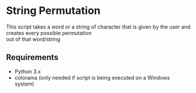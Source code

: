 # String Permutation
                                                                                         
This script takes a word or a string of character that is given by the user and creates every possible permutation   
out of that word/string                                                                                              
                                                                                                                                         
                                                                                                                     
## Requirements

* Python 3.x                                                                                                         
* colorama (only needed if script is being executed on a Windows system)  
